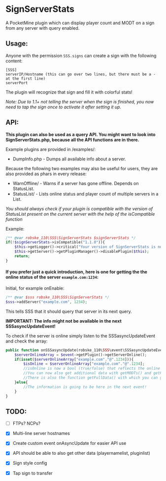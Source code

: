 # SignServerStats
A PocketMine plugin which can display player count and MODT on a sign from any server with query enabled.

## Usage:
Anyone with the permission `SSS.signs` can create a sign with the following content:
```
[SSS]
serverIP/Hostname (this can go over two lines, but there must be a - at the first line)
serverPort
```

The plugin will recognize that sign and fill it with colorful stats!

*Note: Due to 1.1+ not telling the server when the sign is finished, you now need to tap the sign once to activate it after setting it up.*

## API:
**This plugin can also be used as a query API. You might want to look into SignServerStats.php, because all the API functions are in there.**

Example plugins are provided in /examples/:
- DumpInfo.php - Dumps all available info about a server.

Because the following two examples may also be useful for users, they are also provided as phars in every release:
- WarnOffline/ - Warns if a server has gone offline. Depends on StatusList.
- StatusList/ - Lists online status and player count of multiple servers in a List.

_You should always check if your plugin is compatible with the version of StatusList present on the current server with the help of the isCompatible function_

Example:
```php
/** @var robske_110\SSS\SignServerStats $signServerStats */
if(!$signServerStats->isCompatible("1.1.0")){
   	$this->getLogger()->critical("Your version of SignServerStats is not compatible with this plugin.");
	$this->getServer()->getPluginManager()->disablePlugin($this);
	return;
}
```

#### If you prefer just a quick introduction, here is one for getting the the online status of the server `example.com:1234`:

Initial, for example onEnable:
```php
/** @var $sss robske_110\SSS\SignServerStats */
$sss->addServer("example.com", 1234);
```
This tells SSS that it should query that server in its next query.

**IMPORTANT: The info might not be available in the next SSSasyncUpdateEvent!**

To check if the server is online simply listen to the SSSasyncUpdateEvent and check the array:
```php
public function onSSSasyncUpdate(robske_110\SSS\event\SSSasyncUpdateEvent $event){
	$serverOnlineArray = $event->getPlugin()->getServerOnline();
	if(isset($serverOnlineArray["example.com"."@".1234])){
		$isOnline = $serverOnlineArray["example.com"."@".1234];
	    //isOnline is now a bool (true/false) that reflects the online state of the server (if the server is online and this says false, it probably doesn't have query enabled.)
	    //You can now also get additional data with getMODTs() and getPlayerData() in the same way.
	    //There is also the function getFullData() with which you can get allthedata a server sent over the query. Do a var_dump on it for a headstart.
	}else{
	    //The information is going to be here in the next event!
	}
}
```

## TODO:

- [ ] FTPs? NCPs?

- [x] Multi-line server hostnames

- [x] Create custom event onAsyncUpdate for easier API use

- [x] API should be able to also get other data (playernamelist, pluginlist)

- [x] Sign style config

- [x] Tap sign to transfer
